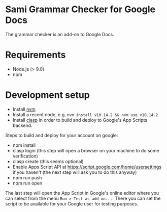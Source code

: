 # Sami Grammar Checker for Google Docs

The grammar checker is an add-on to Google Docs.

# Requirements

- Node.js (> 9.0)
- npm

# Development setup

- Install [nvm](https://github.com/creationix/nvm)
- Install a recent node, e.g. ```nvm install v10.14.2 && nvm use v10.14.2```
- Install [clasp](https://github.com/google/clasp) in order to build and deploy to Google's App Scripts backend.

Steps to build and deploy for your account on google:

- npm install
- clasp login (this step will open a browser on your machine to do some verification)
- clasp create (this seems optional)
- Enable Apps Script API at https://script.google.com/home/usersettings if you haven't (the next step will ask you to do this anyway)
- npm run push
- npm run open

The last step will open the App Script in Google's online editor where you can select from the menu `Run > Test as add-on...`. There you can set the script to be available for your Google user for testing purposes.

